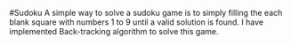 #Sudoku
 A simple way to solve a sudoku game is to simply filling the each blank square with numbers 1 to 9 until a valid solution is found. 
 I have implemented Back-tracking algorithm to solve this game.
